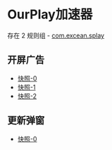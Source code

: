 # OurPlay加速器

存在 2 规则组 - [com.excean.splay](/src/apps/com.excean.splay.ts)

## 开屏广告

- [快照-0](https://i.gkd.li/import/import/12684539)
- [快照-1](https://i.gkd.li/import/import/12684565)
- [快照-2](https://i.gkd.li/import/import/12684579)

## 更新弹窗

- [快照-0](https://i.gkd.li/import/import/12684551)
